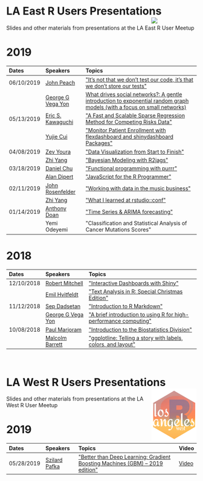 # LA East R Users Presentations <img src="https://github.com/laeRusers/logos/blob/master/laerug_hexsticker.png" align="right" width="120" />

Slides and other materials from presentations at the LA East R User Meetup

# 2019

|Dates|Speakers|Topics|
|:-|:-|:-|
|06/10/2019|[John Peach](https://www.linkedin.com/in/jpeach/)|["It’s not that we don’t test our code, it’s that we don’t store our tests"](2019-06-10-unit_testing/unittest.pdf)|
||[George G Vega Yon](https://ggvy.cl)|[What drives social networks?: A gentle introduction to exponential random graph models (with a focus on small networks)]()|
|05/13/2019|[Eric S. Kawaguchi](https://sites.google.com/site/eskawaguchi/home)|["A Fast and Scalable Sparse Regression Method for Competing Risks Data"](2019-05-13-sparse_regression_for_competing_risks_data/2019-05-13-sparse_regression_for_competing_risks_data.pdf)|
||[Yujie Cui](https://www.linkedin.com/in/yujie-cui-18772a4a/)|["Monitor Patient Enrollment with flexdashboard and shinydashboard Packages"](2019-05-13-patient_enrollment_dashbaords/2019-05-13-patient_enrollment_dashbaords.pptx)|
|04/08/2019|[Zev Youra](https://twitter.com/zzzev)|["Data Visualization from Start to Finish"](https://t.co/jHNvVX8OTL)|
||[Zhi Yang](https://twitter.com/zhiiiyang)|["Bayesian Modeling with R2jags"](http://r2jags.netlify.com)|
|03/18/2019|[Daniel Chu]()|["Functional programming with purrr"](2019-03-18-functional_programming_with_purrr/2019-03-18-functional_programming_with_purrr.pdf)|
||[Alan Dipert](https://twitter.com/alandipert)|["JavaScript for the R Programmer"](https://github.com/laRusers/presentations/blob/master/2019-03-18-JavaScript-for-the-R-Programmer-JS-for-useR/2019-03-18-JavaScript-for-the-R-Programmer-JS-for-useR.pdf)|
|02/11/2019|[John Rosenfelder](https://twitter.com/earbender)|["Working with data in the music business"](https://github.com/laeRusers/presentations/blob/master/2019-02-11-data_music_biz_rstudioconf/USC%20Talk%20February%2011%202019.pptx)|
||[Zhi Yang](https://twitter.com/zhiiiyang)|["What I learned at rstudio::conf"](https://learnfromrstudioconf.netlify.com/)|
|01/14/2019|[Anthony Doan](https://twitter.com/AnthonyDoan20)|["Time Series & ARIMA forecasting"](https://github.com/laeRusers/presentations/blob/master/2019-01-14_arima_cancermutations/arima_timeseries/LAERUG_time_series_arima_forecasting_with_r.pdf)|
||Yemi Odeyemi|"Classification and Statistical Analysis of Cancer Mutations Scores"|

# 2018
 
|Dates|Speakers|Topics|
|:-|:-|:-|
|12/10/2018|[Robert Mitchell](http://robertmitchellv.com/)|["Interactive Dashboards with Shiny"](https://github.com/robertmitchellv/talks/blob/master/2018-12-10-East-LA-R-Users/2018-12-East-LA-R-Users.md)|
||[Emil Hvitfeldt](https://www.hvitfeldt.me/)|["Text Analysis in R: Special Christmas Edition"](https://htmlpreview.github.io/?https://github.com/EmilHvitfeldt/laerug-Text-Mining-2018/blob/master/slides.html)|
|11/12/2018|[Sep Dadsetan](https://www.phdjsep.com)|["Introduction to R Markdown"](https://htmlpreview.github.io/?https://raw.githubusercontent.com/phdjsep/r-markdown-intro/master/presentation.html)|
||[George G Vega Yon](https://ggvy.cl)|["A brief introduction to using R for high-performance computing"](http://bit.ly/laerug-02hpc)|
|10/08/2018|[Paul Marjoram](https://profiles.sc-ctsi.org/paul.marjoram)|["Introduction to the Biostatistics Division"](2018-10-08_welcoming_ggplotline/biostats/2018-10-08-biostats-div.pdf)|
||[Malcolm Barrett](https://malco.io)|["ggplotline: Telling a story with labels, colors, and layout"](https://malco.io/slides/ggplotline/)|

<br>

# LA West R Users Presentations <img src="https://github.com/laRusers/logos/blob/master/lawrug_hex.png" align="right" width="120" />

Slides and other materials from presentations at the LA West R User Meetup

# 2019

|Dates|Speakers|Topics|Video|
|:-|:-|:-|:-|
|05/28/2019|[Szilard Pafka](http://datascience.la/)|["Better than Deep Learning: Gradient Boosting Machines (GBM) – 2019 edition"](https://github.com/laRusers/presentations/blob/master/2019-05-28-better-than-dl-gbm/gbm-dl-Szilard-2019.pdf)|[Video](https://youtu.be/HMpI4-LB7UA)
